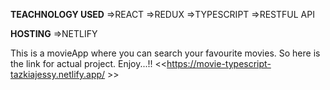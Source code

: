 **TEACHNOLOGY USED**
=>REACT
=>REDUX
=>TYPESCRIPT
=>RESTFUL API

**HOSTING**
=>NETLIFY

This is a movieApp where you can search your favourite movies. So here is the link for actual project. Enjoy...!!
<<https://movie-typescript-tazkiajessy.netlify.app/ >>
